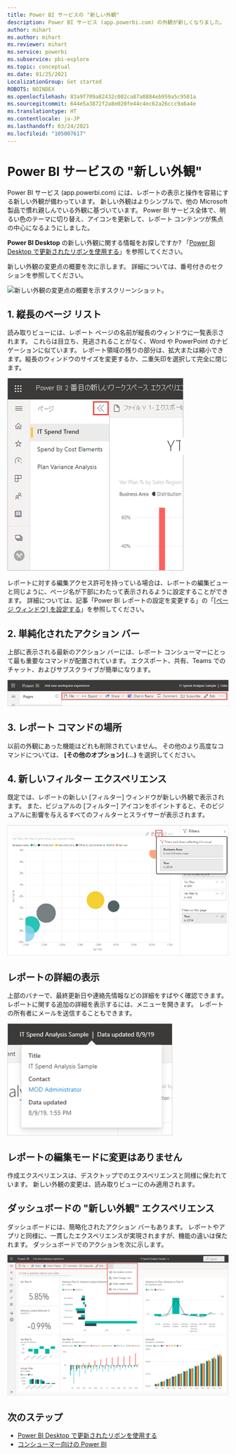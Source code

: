 ```yaml
---
title: Power BI サービスの "新しい外観"
description: Power BI サービス (app.powerbi.com) の外観が新しくなりました。 この記事では、新しい外観を使用してレポートを操作する方法について説明します。
author: mihart
ms.author: mihart
ms.reviewer: mihart
ms.service: powerbi
ms.subservice: pbi-explore
ms.topic: conceptual
ms.date: 01/25/2021
LocalizationGroup: Get started
ROBOTS: NOINDEX
ms.openlocfilehash: 83a9f709a82432c002ca87a0884eb959a5c9501a
ms.sourcegitcommit: 644e5a3872f2a8e020fe44c4ec62a26ccc9a6a4e
ms.translationtype: HT
ms.contentlocale: ja-JP
ms.lasthandoff: 03/24/2021
ms.locfileid: "105007617"
---
```

# <a name="the-new-look-of-the-power-bi-service"></a>Power BI サービスの "新しい外観"

Power BI サービス (app.powerbi.com) には、レポートの表示と操作を容易にする新しい外観が備わっています。 新しい外観はよりシンプルで、他の Microsoft 製品で慣れ親しんでいる外観に基づいています。 Power BI サービス全体で、明るい色のテーマに切り替え、アイコンを更新して、レポート コンテンツが焦点の中心になるようにしました。 

**Power BI Desktop** の新しい外観に関する情報をお探しですか?  「[Power BI Desktop で更新されたリボンを使用する](../create-reports/desktop-ribbon.md)」を参照してください。

新しい外観の変更点の概要を次に示します。 詳細については、番号付きのセクションを参照してください。

![新しい外観の変更点の概要を示すスクリーンショット。](media/service-new-look/power-bi-new-look-changes-callouts.png)

## <a name="1-vertical-list-of-pages"></a>1. 縦長のページ リスト 
読み取りビューには、レポート ページの名前が縦長のウィンドウに一覧表示されます。 これらは目立ち、見逃されることがなく、Word や PowerPoint のナビゲーションに似ています。 レポート領域の残りの部分は、拡大または縮小できます。縦長のウィンドウのサイズを変更するか、二重矢印を選択して完全に閉じます。

![側部に沿って表示されているレポート ページ名のスクリーンショット。](media/service-new-look/power-bi-new-look-report-pages.png)

レポートに対する編集アクセス許可を持っている場合は、レポートの編集ビューと同じように、ページ名が下部にわたって表示されるように設定することができます。 詳細については、記事「Power BI レポートの設定を変更する」の「[[ページ ウィンドウ] を設定する](../create-reports/power-bi-report-settings.md#set-the-pages-pane)」を参照してください。

## <a name="2-simplified-action-bar"></a>2. 単純化されたアクション バー 

上部に表示される最新のアクション バーには、レポート コンシューマーにとって最も重要なコマンドが配置されています。 エクスポート、共有、Teams でのチャット、およびサブスクライブが簡単になります。 

![[新しいアクション バー] のスクリーンショット。](media/service-new-look/power-bi-new-look-action-bar.png)

## <a name="3-where-are-the-report-commands"></a>3. レポート コマンドの場所

以前の外観にあった機能はどれも削除されていません。 その他のより高度なコマンドについては、 **[その他のオプション] (...)** を選択してください。

## <a name="4-new-filter-experience"></a>4. 新しいフィルター エクスペリエンス

既定では、レポートの新しい [フィルター] ウィンドウが新しい外観で表示されます。 また、ビジュアルの [フィルター] アイコンをポイントすると、そのビジュアルに影響を与えるすべてのフィルターとスライサーが表示されます。

![そのビジュアルに影響を与えるすべてのフィルターとスライサーのスクリーンショット。](media/service-new-look/power-bi-new-look-filters.png)

## <a name="view-report-details"></a>レポートの詳細の表示 

上部のバナーで、最終更新日や連絡先情報などの詳細をすばやく確認できます。  レポートに関する追加の詳細を表示するには、メニューを開きます。 レポートの所有者にメールを送信することもできます。

![レポートの詳細の表示のスクリーンショット。](media/service-new-look/power-bi-new-look-metadata.png)

## <a name="no-changes-to-report-edit-mode"></a>レポートの編集モードに変更はありません 

作成エクスペリエンスは、デスクトップでのエクスペリエンスと同様に保たれています。 新しい外観の変更は、読み取りビューにのみ適用されます。

## <a name="dashboard-new-look-experience"></a>ダッシュボードの "新しい外観" エクスペリエンス 

ダッシュボードには、簡略化されたアクション バーもあります。 レポートやアプリと同様に、一貫したエクスペリエンスが実現されますが、機能の違いは保たれます。 ダッシュボードでのアクションを次に示します。
 
![新しい外観のダッシュボード アクション バーのスクリーンショット。](media/service-new-look/power-bi-dashboard-action-bar-new.png)

## <a name="next-steps"></a>次のステップ

- [Power BI Desktop で更新されたリボンを使用する](../create-reports/desktop-ribbon.md)
- [コンシューマー向けの Power BI](end-user-consumer.md)
